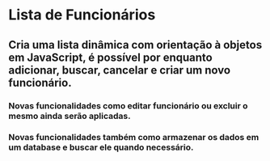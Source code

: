 # Lista de Funcionários

## Cria uma lista dinâmica com orientação à objetos em JavaScript, é possível por enquanto adicionar, buscar, cancelar e criar um novo funcionário.
### Novas funcionalidades como editar funcionário ou excluir o mesmo ainda serão aplicadas.
### Novas funcionalidades também como armazenar os dados em um database e buscar ele quando necessário.
